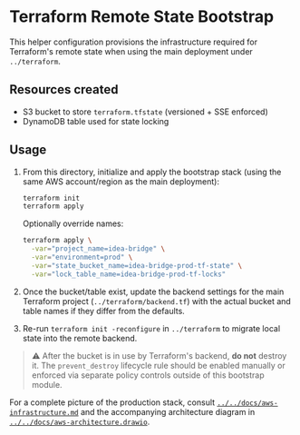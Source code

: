 # Terraform Remote State Bootstrap

This helper configuration provisions the infrastructure required for Terraform's
remote state when using the main deployment under `../terraform`.

## Resources created
- S3 bucket to store `terraform.tfstate` (versioned + SSE enforced)
- DynamoDB table used for state locking

## Usage
1. From this directory, initialize and apply the bootstrap stack (using the
   same AWS account/region as the main deployment):
   ```bash
   terraform init
   terraform apply
   ```
   Optionally override names:
   ```bash
   terraform apply \
     -var="project_name=idea-bridge" \
     -var="environment=prod" \
     -var="state_bucket_name=idea-bridge-prod-tf-state" \
     -var="lock_table_name=idea-bridge-prod-tf-locks"
   ```

2. Once the bucket/table exist, update the backend settings for the main
   Terraform project (`../terraform/backend.tf`) with the actual bucket and
   table names if they differ from the defaults.

3. Re-run `terraform init -reconfigure` in `../terraform` to migrate local
   state into the remote backend.

> ⚠️ After the bucket is in use by Terraform's backend, **do not** destroy it.
> The `prevent_destroy` lifecycle rule should be enabled manually or enforced
> via separate policy controls outside of this bootstrap module.

For a complete picture of the production stack, consult [`../../docs/aws-infrastructure.md`](../../docs/aws-infrastructure.md) and the accompanying architecture diagram in [`../../docs/aws-architecture.drawio`](../../docs/aws-architecture.drawio).
